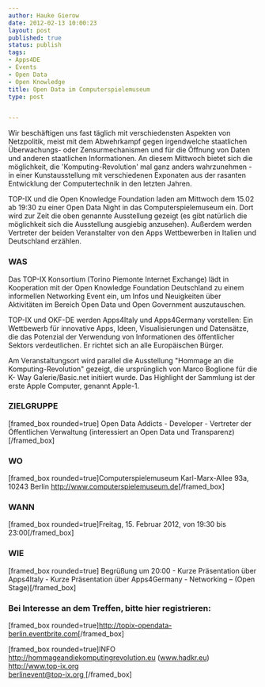 ```yaml
---
author: Hauke Gierow
date: 2012-02-13 10:00:23
layout: post
published: true
status: publish
tags:
- Apps4DE
- Events
- Open Data
- Open Knowledge
title: Open Data im Computerspielemuseum
type: post


---
```


Wir beschäftigen uns fast täglich mit verschiedensten Aspekten von Netzpolitik, meist mit dem Abwehrkampf gegen irgendwelche staatlichen Überwachungs- oder Zensurmechanismen und für die Öffnung von Daten und anderen staatlichen Informationen. An diesem Mittwoch bietet sich die möglichkeit, die 'Komputing-Revolution' mal ganz anders wahrzunehmen - in einer Kunstausstellung mit verschiedenen Exponaten aus der rasanten Entwicklung der Computertechnik in den letzten Jahren.

TOP-IX und die Open Knowledge Foundation laden am Mittwoch dem 15.02 ab 19:30 zu einer Open Data Night in das Computerspielemuseum ein. Dort wird zur Zeit die oben genannte Ausstellung gezeigt (es gibt natürlich die möglichkeit sich die Ausstellung ausgiebig anzusehen). Außerdem werden Vertreter der beiden Veranstalter von den Apps Wettbewerben in Italien und Deutschland erzählen.

### WAS  
Das TOP-IX Konsortium (Torino Piemonte Internet Exchange) lädt in Kooperation mit der Open Knowledge Foundation Deutschland zu einem informellen Networking Event ein, um Infos und Neuigkeiten über Aktivitäten im Bereich Open Data und Open Government auszutauschen.

TOP-IX und OKF-DE werden Apps4Italy und Apps4Germany vorstellen: Ein Wettbewerb für innovative Apps, Ideen, Visualisierungen und Datensätze, die das Potenzial der Verwendung von Informationen des öffentlicher Sektors verdeutlichen. Er richtet sich an alle Europäischen Bürger.

Am Veranstaltungsort wird parallel die Ausstellung "Hommage an die Komputing-Revolution" gezeigt, die ursprünglich von Marco Boglione für die K- Way Galerie/Basic.net initiiert wurde. Das Highlight der Sammlung ist der erste Apple Computer, genannt Apple-1.

### ZIELGRUPPE  
[framed_box rounded=true] Open Data Addicts - Developer - Vertreter der Öffentlichen Verwaltung (interessiert an Open Data und Transparenz)[/framed_box] 

### WO  
[framed_box rounded=true]Computerspielemuseum Karl-Marx-Allee 93a, 10243 Berlin <http://www.computerspielemuseum.de>[/framed_box] 

### WANN  
[framed_box rounded=true]Freitag, 15. Februar 2012, von 19:30 bis 23:00[/framed_box] 

### WIE  
[framed_box rounded=true] Begrüßung um 20:00 - Kurze Präsentation über Apps4Italy - Kurze Präsentation über Apps4Germany - Networking – (Open Stage)[/framed_box] 

### Bei Interesse an dem Treffen, bitte hier registrieren:  
[framed_box rounded=true]<http://topix-opendata-berlin.eventbrite.com>[/framed_box] 

[framed_box rounded=true]INFO  
<http://hommageandiekomputingrevolution.eu> (www.hadkr.eu)  
<http://www.top-ix.org>  
[berlinevent@top-ix.org ](mailto:berlinevent@top-ix.org)[/framed_box]